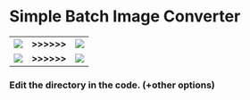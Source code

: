 # Simple Batch Image Converter

<table align="center" valign="center">
  <tr>
    <td><img src="https://user-images.githubusercontent.com/31551276/230785113-f6d6f2c5-c175-4752-a853-7329afb3e3eb.jpg" /></td>
    <td><b>>>>>>></b></td>
    <td><img src="https://user-images.githubusercontent.com/31551276/230785082-b98a2eca-a9e8-4d6c-aecf-2417958046c9.jpg" /></td>
  </tr>
  <tr>
    <td><img src="https://user-images.githubusercontent.com/31551276/230785959-1618cea7-0977-4e35-bf6f-4f6f7aef428b.jpg" /></td>
    <td><b>>>>>>></b></td>
    <td><img src="https://user-images.githubusercontent.com/31551276/230785943-b80af89f-a989-4bed-a7f9-f161d9ff8fc4.jpg" /></td>
  </tr>
  
</table>

### Edit the directory in the code. (+other options)

